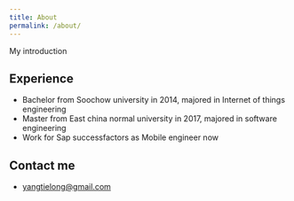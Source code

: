 ```yaml
---
title: About
permalink: /about/
---
```


My introduction

## Experience
- Bachelor from Soochow university in 2014, majored in Internet of things engineering
- Master from East china normal university in 2017, majored in software engineering
- Work for Sap successfactors as Mobile engineer now

## Contact me
- yangtielong@gmail.com
